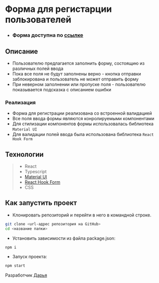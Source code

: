 # Форма для регистарции пользователей

- ### Форма доступна по [ссылке](https://daria-bnn.github.io/Registration-Form/)

## Описание

- Пользователю предлагается заполнить форму, состоящию из различных полей ввода
- Пока все поля не будут заполнены верно - кнопка отправки заблокирована и пользователь не может отправить форму
- При неверном заполнении или пропуске поля - пользователю показывается подсказка с описанием ошибки


### Реализация
- Форма для регистрации реализована со встроенной валидацией
- Все поля ввода формы являются конролируемыми компонентами
- Для стилизации компонентов формы использовалась библиотека ```Material UI```
- Для валидации полей ввода была использована библиотека ```React Hook Form```

## Технологии

> - React
> - Typescript
> - [Material UI](https://mui.com/)
> - [React Hook Form](https://react-hook-form.com/)
> - CSS


## Как запустить проект

- Клонировать репозиторий и перейти в него в командной строке.

```Bash
git clone <url-адрес репозитория на GitHub>
cd <название папки>
```

- Установить зависимости из файла package.json:

```Bash
npm i
```

- Запуск проекта:

```Bash
npm start
```

Разработчик [Дарья](https://github.com/daria-bnn?tab=repositories)
